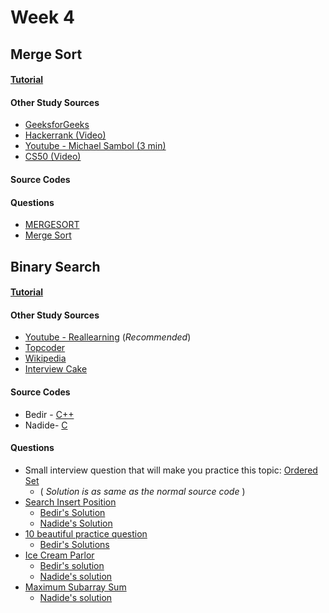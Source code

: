 # Week 4

## Merge Sort

#### [Tutorial]()

#### Other Study Sources

- [GeeksforGeeks](https://www.geeksforgeeks.org/merge-sort/)
- [Hackerrank (Video)](https://www.youtube.com/watch?v=KF2j-9iSf4Q)
- [Youtube - Michael Sambol (3 min)](https://www.youtube.com/watch?v=4VqmGXwpLqc)
- [CS50 (Video)](https://www.youtube.com/watch?v=Pr2Jf83_kG0)

#### Source Codes

#### Questions

- [MERGESORT](http://www.spoj.com/problems/MERGSORT/)
- [Merge Sort](https://www.codechef.com/problems/MRGSRT)


## Binary Search

#### [Tutorial]()

#### Other Study Sources
- [Youtube - Reallearning](https://www.youtube.com/watch?v=vohuRrwbTT4) (_Recommended_)
- [Topcoder](https://www.topcoder.com/community/data-science/data-science-tutorials/binary-search/)
- [Wikipedia](https://en.wikipedia.org/wiki/Binary_search_algorithm)
- [Interview Cake](https://www.interviewcake.com/concept/java/binary-search) 

#### Source Codes
- Bedir - [C++](https://github.com/BedirT/AlgorithmsL/blob/master/Algorithms/Searching/binarySearch.cpp)
- Nadide- [C](https://github.com/nadide/ACM-ICPC/blob/master/codes/search_binarySearch.c)

#### Questions
- Small interview question that will make you practice this topic: [Ordered Set](https://www.interviewcake.com/question/python/find-in-ordered-set)
	- ( _Solution is as same as the normal source code_ )
- [Search Insert Position](https://leetcode.com/problems/search-insert-position/)
	- [Bedir's Solution](https://github.com/BedirT/AlgorithmsL/blob/master/Problems/Curriculum%20Q's/Week%203/Search%20Insert%20Position.cpp)
	- [Nadide's Solution](https://github.com/nadide/ACM-ICPC/blob/master/problems/other/insertPosition.c)
- [10 beautiful practice question](http://www.infoarena.ro/blog/binary-search-shortlist)
	- [Bedir's Solutions](https://github.com/BedirT/AlgorithmsL/tree/master/Problems/Curriculum%20Q's/Week%203/Binary%20Search%20Shortlist)
- [Ice Cream Parlor](https://www.hackerrank.com/challenges/icecream-parlor)
    - [Bedir's solution](https://github.com/NAU-ACM/Competitive-Programming/blob/master/HackerRank/Practices/Algorithms/Search/Ice%20Cream%20Parlor.cpp)
	- [Nadide's solution](https://github.com/nadide/ACM-ICPC/blob/master/problems/hackerrank/X_iceCreamParlor.c)
- [Maximum Subarray Sum](https://www.hackerrank.com/challenges/maximum-subarray-sum)
	- [Nadide's solution](https://github.com/nadide/ACM-ICPC/blob/master/problems/hackerrank/X_maximumSubarraySum.cpp)
    
